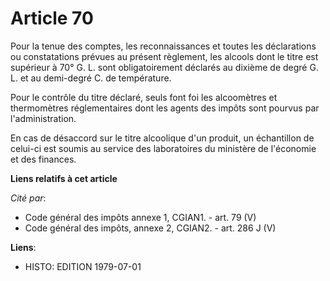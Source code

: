 # Article 70

Pour la tenue des comptes, les reconnaissances et toutes les déclarations ou constatations prévues au présent règlement, les
alcools dont le titre est supérieur à 70° G. L. sont obligatoirement déclarés au dixième de degré G. L. et au demi-degré C.
de température.

Pour le contrôle du titre déclaré, seuls font foi les alcoomètres et thermomètres réglementaires dont les agents des impôts
sont pourvus par l'administration.

En cas de désaccord sur le titre alcoolique d'un produit, un échantillon de celui-ci est soumis au service des laboratoires
du ministère de l'économie et des finances.

**Liens relatifs à cet article**

_Cité par_:

  - Code général des impôts annexe 1, CGIAN1. - art. 79 (V)
  - Code général des impôts, annexe 2, CGIAN2. - art. 286 J (V)

**Liens**:

  - HISTO: EDITION 1979-07-01
